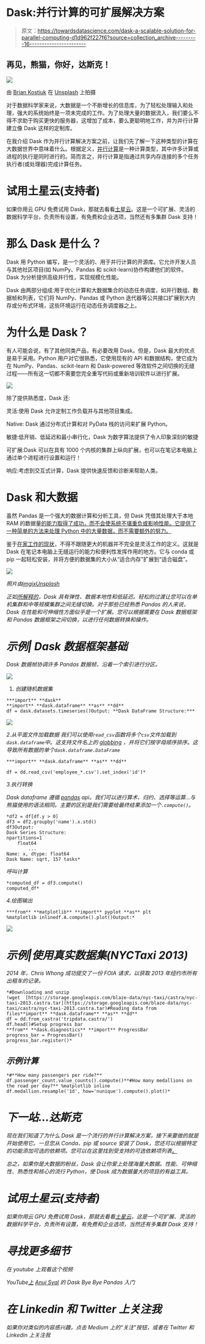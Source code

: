 # Dask:并行计算的可扩展解决方案

> 原文：<https://towardsdatascience.com/dask-a-scalable-solution-for-parallel-computing-d1d962f227f6?source=collection_archive---------16----------------------->

## 再见，熊猫，你好，达斯克！

![](img/1b137b57f5e860d709d56e15077b504f.png)

由 [Brian Kostiuk](https://unsplash.com/@briankost?utm_source=unsplash&utm_medium=referral&utm_content=creditCopyText) 在 [Unsplash](https://unsplash.com/s/photos/processor?utm_source=unsplash&utm_medium=referral&utm_content=creditCopyText) 上拍摄

对于数据科学家来说，大数据是一个不断增长的信息库，为了轻松处理输入和处理，强大的系统始终是一项未完成的工作。为了处理大量的数据流入，我们要么不得不求助于购买更快的服务器，这增加了成本，要么更聪明地工作，并为并行计算建立像 Dask 这样的定制库。

在我介绍 Dask 作为并行计算解决方案之前，让我们先了解一下这种类型的计算在大数据世界中意味着什么。根据定义，[并行计算](https://en.wikipedia.org/wiki/Parallel_computing)是一种计算类型，其中许多计算或进程的执行是同时进行的。简而言之，并行计算是指通过共享内存连接的多个任务执行者(或处理器)完成计算任务。

# 试用土星云(支持者)

如果你用云 GPU 免费试用 Dask，那就去看看[土星云](https://saturncloud.io/)。这是一个可扩展、灵活的数据科学平台，负责所有设置，有免费和企业选项，当然还有多集群 Dask 支持！

# **那么 Dask 是什么？**

Dask 用 Python 编写，是一个灵活的、用于并行计算的开源库。它允许开发人员与其他社区项目(如 NumPy、Pandas 和 scikit-learn)协作构建他们的软件。Dask 为分析提供高级并行性，实现规模化性能。

Dask 由两部分组成:用于优化计算和大数据集合的动态任务调度，如并行数组、数据帧和列表，它们将 NumPy、Pandas 或 Python 迭代器等公共接口扩展到大内存或分布式环境，这些环境运行在动态任务调度器之上。

# **为什么是 Dask？**

有人可能会说，有了其他同类产品，有必要改用 Dask。但是，Dask 最大的优点是易于采用。Python 用户对它很熟悉，它使用现有的 API 和数据结构，使它成为在 NumPy、Pandas、scikit-learn 和 Dask-powered 等效软件之间切换的无缝过程——所有这一切都不需要您完全重写代码或重新培训软件以进行扩展。

![](img/ef6cbcdcaead511a2c4f9dc219bc9ce4.png)

除了提供熟悉度，Dask 还:

灵活:使用 Dask 允许定制工作负载并与其他项目集成。

Native: Dask 通过分布式计算和对 PyData 栈的访问来扩展 Python。

敏捷:低开销、低延迟和最小串行化，Dask 为数字算法提供了令人印象深刻的敏捷

可扩展:Dask 可以在具有 1000 个内核的集群上纵向扩展，也可以在笔记本电脑上通过单个进程进行设置和运行！

响应:考虑到交互式计算，Dask 提供快速反馈和诊断来帮助人类。

# **Dask 和大数据**

虽然 Pandas 是一个强大的数据计算和分析工具，但 Dask 凭借其处理大于本地 RAM 的数据量[的能力取得了成功，而不会使系统不堪重负或影响性能。它提供了一种简单的方法来处理 Python 中的大量数据，而不需要额外的努力。](/why-and-how-to-use-dask-with-big-data-746e34dac7c3)

鉴于[在家工作的现状](https://syal-anuj.medium.com/work-from-home-how-an-ergonomic-desk-setup-will-save-you-from-medical-bills-post-quarantine-cad7201633d4)，不得不跟随更大的机器并不完全是灵活工作的定义。这就是 Dask 在笔记本电脑上无缝运行的能力和便利性发挥作用的地方。它与 conda 或 pip 一起轻松安装，并将方便的数据集的大小从“适合内存”扩展到“适合磁盘”。

![](img/962e92ba99e4c3eeb5a0549f81114c67.png)

*照片由*[*imgix*](https://unsplash.com/@imgix?utm_source=unsplash&utm_medium=referral&utm_content=creditCopyText)*[*Unsplash*](https://unsplash.com/s/photos/big-data?utm_source=unsplash&utm_medium=referral&utm_content=creditCopyText)*

*正如[所解释的](https://docs.dask.org/en/latest/)，Dask 具有弹性、数据本地性和低延迟。轻松的过渡让您可以在单机集群和中等规模集群之间无缝切换。对于那些已经熟悉 Pandas 的人来说，Dask 在性能和可伸缩性方面似乎是一个扩展。您可以根据需要在 Dask 数据框架和 Pandas 数据框架之间切换，以进行任何数据转换和操作。*

# *示例| Dask 数据框架基础*

*Dask 数据帧协调许多 Pandas 数据帧，沿着一个索引进行分区。*

*![](img/3d88d243a0282c00d5c2158eb86a3d0d.png)*

1.  *创建随机数据集*

```
***import** **dask**
**import** **dask.dataframe** **as** **dd**
df = dask.datasets.timeseries()Output: **Dask DataFrame Structure:***
```

*![](img/a42e399f5d0ad4b11d4335557723d49e.png)*

*2.从平面文件加载数据
我们可以使用`read_csv`函数将多个`csv`文件加载到`dask.dataframe`中。这支持文件名上的 [globbing](https://en.wikipedia.org/wiki/Glob_%28programming%29) ，并将它们按字母顺序排序。这导致所有数据的单个`dask.dataframe.DataFrame`*

```
***import** **dask.dataframe** **as** **dd**

df = dd.read_csv('employee_*.csv').set_index('id')*
```

*3.执行转换*

*Dask dataframe 遵循 [pandas](http://pandas.pydata.org/) api。我们可以进行算术、归约、选择等运算...与熊猫使用的语法相同。主要的区别是我们需要给最终结果添加一个`.compute()`。*

```
*df2 = df[df.y > 0]
df3 = df2.groupby('name').x.std()
df3Output:
Dask Series Structure:
npartitions=1
    float64
        ...
Name: x, dtype: float64
Dask Name: sqrt, 157 tasks*
```

*呼叫计算*

```
*computed_df = df3.compute()
computed_df*
```

*4.绘图输出*

```
***from** **matplotlib** **import** pyplot **as** plt
%matplotlib inlinedf.A.compute().plot()Output:*
```

*![](img/5f27ae1894e6d97e134542a81e85e3ec.png)*

# *示例|使用真实数据集(NYCTaxi 2013)*

*2014 年，Chris Whong 成功提交了一份 FOIA 请求，以获取 2013 年纽约市所有出租车的记录。*

```
*#Downloading and unzip
!wget  [https://storage.googleapis.com/blaze-data/nyc-taxi/castra/nyc-taxi-2013.castra.tar](https://storage.googleapis.com/blaze-data/nyc-taxi/castra/nyc-taxi-2013.castra.tar)#Reading data from files**import** **dask.dataframe** **as** **dd**
df = dd.from_castra('tripdata.castra/')
df.head()#Setup progress bar
**from** **dask.diagnostics** **import** ProgressBar
progress_bar = ProgressBar()
progress_bar.register()*
```

## *示例计算*

```
*#**How many passengers per ride?**
df.passenger_count.value_counts().compute()**#How many medallions on the road per day?** %matplotlib inline
df.medallion.resample('1d', how='nunique').compute().plot()*
```

# ***下一站…达斯克***

*现在我们知道了为什么 Dask 是一个流行的并行计算解决方案，接下来要做的就是开始使用它。一旦您从 Conda、pip 或 source 安装了 Dask，您还可以根据特定的功能添加可选的依赖项。您可以在这里找到受支持的可选依赖项列表[。](https://docs.dask.org/en/latest/install.html)*

*总之，如果你是大数据的粉丝，Dask 会让你爱上处理海量大数据。性能、可伸缩性、熟悉性和核心的流行 Python，使 Dask 成为数据量大的项目的有益工具。*

# *试用土星云(支持者)*

*如果你用云 GPU 免费试用 Dask，那就去看看[土星云](https://saturncloud.io/)。这是一个可扩展、灵活的数据科学平台，负责所有设置，有免费和企业选项，当然还有多集群 Dask 支持！*

# *寻找更多细节*

*在 youtube 上观看这个视频*

*YouTube[上](https://youtu.be/jJcnqtHuCSI) [Anuj Syal](https://www.youtube.com/channel/UCO8XsgcjqArk_mAd1VGBMfg) 的 Dask Bye Bye Pandas 入门*

# *在 Linkedin 和 Twitter 上关注我*

*如果你对类似的内容感兴趣，点击 Medium 上的“关注”按钮，或者在 Twitter 和 Linkedin 上关注我*